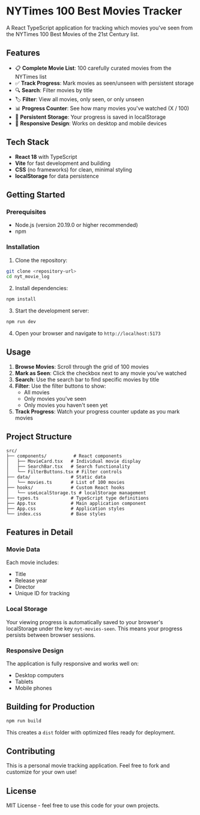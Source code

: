 # NYTimes 100 Best Movies Tracker

A React TypeScript application for tracking which movies you've seen from the NYTimes 100 Best Movies of the 21st Century list.

## Features

- 📋 **Complete Movie List**: 100 carefully curated movies from the NYTimes list
- ✅ **Track Progress**: Mark movies as seen/unseen with persistent storage
- 🔍 **Search**: Filter movies by title
- 🏷️ **Filter**: View all movies, only seen, or only unseen
- 📊 **Progress Counter**: See how many movies you've watched (X / 100)
- 💾 **Persistent Storage**: Your progress is saved in localStorage
- 📱 **Responsive Design**: Works on desktop and mobile devices

## Tech Stack

- **React 18** with TypeScript
- **Vite** for fast development and building
- **CSS** (no frameworks) for clean, minimal styling
- **localStorage** for data persistence

## Getting Started

### Prerequisites

- Node.js (version 20.19.0 or higher recommended)
- npm

### Installation

1. Clone the repository:
```bash
git clone <repository-url>
cd nyt_movie_log
```

2. Install dependencies:
```bash
npm install
```

3. Start the development server:
```bash
npm run dev
```

4. Open your browser and navigate to `http://localhost:5173`

## Usage

1. **Browse Movies**: Scroll through the grid of 100 movies
2. **Mark as Seen**: Click the checkbox next to any movie you've watched
3. **Search**: Use the search bar to find specific movies by title
4. **Filter**: Use the filter buttons to show:
   - All movies
   - Only movies you've seen
   - Only movies you haven't seen yet
5. **Track Progress**: Watch your progress counter update as you mark movies

## Project Structure

```
src/
├── components/          # React components
│   ├── MovieCard.tsx   # Individual movie display
│   ├── SearchBar.tsx   # Search functionality
│   └── FilterButtons.tsx # Filter controls
├── data/               # Static data
│   └── movies.ts       # List of 100 movies
├── hooks/              # Custom React hooks
│   └── useLocalStorage.ts # localStorage management
├── types.ts            # TypeScript type definitions
├── App.tsx             # Main application component
├── App.css             # Application styles
└── index.css           # Base styles
```

## Features in Detail

### Movie Data
Each movie includes:
- Title
- Release year
- Director
- Unique ID for tracking

### Local Storage
Your viewing progress is automatically saved to your browser's localStorage under the key `nyt-movies-seen`. This means your progress persists between browser sessions.

### Responsive Design
The application is fully responsive and works well on:
- Desktop computers
- Tablets
- Mobile phones

## Building for Production

```bash
npm run build
```

This creates a `dist` folder with optimized files ready for deployment.

## Contributing

This is a personal movie tracking application. Feel free to fork and customize for your own use!

## License

MIT License - feel free to use this code for your own projects.
